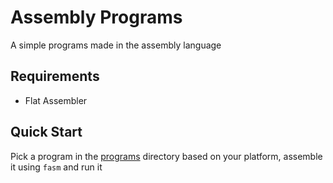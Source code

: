 # Assembly Programs

A simple programs made in the assembly language

## Requirements

- Flat Assembler

## Quick Start

Pick a program in the [programs](programs) directory based on your platform, assemble it using `fasm` and run it
